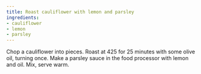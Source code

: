 ```yaml
---
title: Roast cauliflower with lemon and parsley
ingredients:
- cauliflower
- lemon 
- parsley
---
```

Chop a cauliflower into pieces. Roast at 425 for 25 minutes
with some olive oil, turning once. Make a parsley sauce
in the food processor with lemon and oil. Mix, serve warm.
